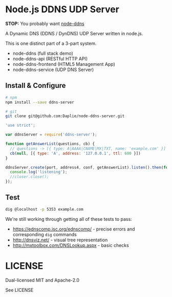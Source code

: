 Node.js DDNS UDP Server
======

**STOP:** You probably want [node-ddns](https://github.com/Daplie/node-ddns)

A Dynamic DNS (DDNS / DynDNS) UDP Server written in node.js.

This is one distinct part of a 3-part system.

  * node-ddns (full stack demo)
  * node-ddns-api (RESTful HTTP API)
  * node-ddns-frontend (HTML5 Management App)
  * node-ddns-service (UDP DNS Server)

Install & Configure
-------------------

```bash
# npm
npm install --save ddns-server

# git
git clone git@github.com:Daplie/node-ddns-server.git
```

```javascript
'use strict';

var ddnsServer = require('ddns-server');

function getAnswerList(questions, cb) {
  // questions -> [{ type: A|AAAA|CNAME|MX|TXT, name: 'example.com' }]
  cb(null, [{ type: 'A', address: '127.0.0.1', ttl: 600 }])
}

ddnsServer.create(port, address4, conf, getAnswerList).listen().then(function (closer) {
  console.log('listening');
  //closer.close();
});
```

Test
----

```bash
dig @localhost -p 5353 example.com
```

We're still working through getting all of these tests to pass:

* https://ednscomp.isc.org/ednscomp/ - precise errors and corresponding `dig` commands
* http://dnsviz.net/ - visual tree representation
* http://mxtoolbox.com/DNSLookup.aspx - basic checks

LICENSE
=======

Dual-licensed MIT and Apache-2.0

See LICENSE

